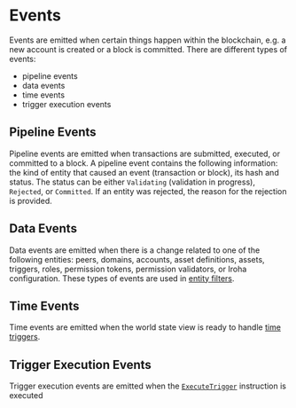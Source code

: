 # Events

Events are emitted when certain things happen within the blockchain, e.g. a
new account is created or a block is committed. There are different types
of events:

- pipeline events
- data events
- time events
- trigger execution events

## Pipeline Events

Pipeline events are emitted when transactions are submitted, executed, or
committed to a block. A pipeline event contains the following information:
the kind of entity that caused an event (transaction or block), its hash
and status. The status can be either `Validating` (validation in progress),
`Rejected`, or `Committed`. If an entity was rejected, the reason for the
rejection is provided.

## Data Events

Data events are emitted when there is a change related to one of the
following entities: peers, domains, accounts, asset definitions, assets,
triggers, roles, permission tokens, permission validators, or Iroha
configuration. These types of events are used in
[entity filters](./filters.md).

## Time Events

Time events are emitted when the world state view is ready to handle
[time triggers](./triggers.md#time-triggers).

## Trigger Execution Events

Trigger execution events are emitted when the
[`ExecuteTrigger`](./instructions.md#executetrigger) instruction is
executed
